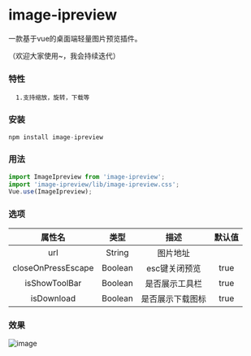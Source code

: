 # image-ipreview
一款基于vue的桌面端轻量图片预览插件。

（欢迎大家使用~，我会持续迭代）

### 特性
      1.支持缩放，旋转，下载等
### 安装
```javascript
npm install image-ipreview 
```
### 用法
```javascript
import ImageIpreview from 'image-ipreview';
import 'image-ipreview/lib/image-ipreview.css';
Vue.use(ImageIpreview);

```
### 选项

|       属性名       |  类型   |     描述      | 默认值 |
| :----------------: | :-----: | :-----------: | :----: |
|        url         | String  |   图片地址    |        |
| closeOnPressEscape | Boolean | esc键关闭预览 |  true  |
|   isShowToolBar    | Boolean |  是否展示工具栏   |  true  |
|   isDownload    | Boolean |  是否展示下载图标   |  true  |

### 效果

![image](https://gitee.com/weban/vue-plug-in/raw/master/examples/assets/44.jpg)


